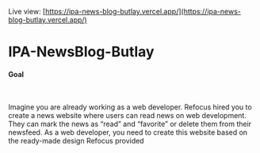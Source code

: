 Live view:  [https://ipa-news-blog-butlay.vercel.app/](https://ipa-news-blog-butlay.vercel.app/)

# IPA-NewsBlog-Butlay

<h4>Goal</h4>
<br />
<p>Imagine you are already working as a web developer. Refocus hired you to create
a news website where users can read news on web development. They can mark
the news as “read” and “favorite” or delete them from their newsfeed. As a web
developer, you need to create this website based on the ready-made design
Refocus provided</p>

